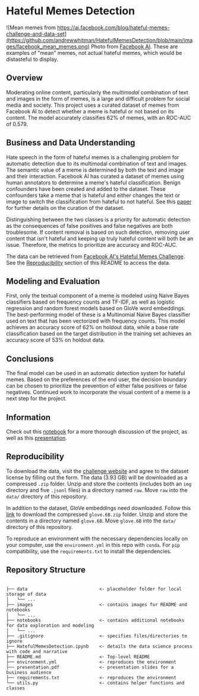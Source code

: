 # Hateful Memes Detection
![Mean memes from https://ai.facebook.com/blog/hateful-memes-challenge-and-data-set](https://github.com/andrewwhitman/HatefulMemesDetection/blob/main/images/facebook_mean_memes.png)
Photo from [Facebook AI](https://ai.facebook.com/blog/hateful-memes-challenge-and-data-set). These are examples of "mean" memes, not actual hateful memes, which would be distasteful to display.

## Overview

Moderating online content, particularly the *multimodal* combination of text and images in the form of memes, is a large and difficult problem for social media and society. This project uses a curated dataset of memes from Facebook AI to detect whether a meme is hateful or not based on its content. The model accurately classifies 62% of memes, with an ROC-AUC of 0.579.


## Business and Data Understanding

Hate speech in the form of hateful memes is a challenging problem for automatic detection due to its multimodal combination of text and images. The semantic value of a meme is determined by both the text and image and their interaction. Facebook AI has curated a dataset of memes using human annotators to determine a meme's hateful classification. Benign confounders have been created and added to the dataset. These confounders take a meme that is hateful and either changes the text or image to switch the classification from hateful to not hateful. See this [paper](https://arxiv.org/pdf/2005.04790.pdf) for further details on the curation of the dataset.

Distinguishing between the two classes is a priority for automatic detection as the consequences of false positives and false negatives are both troublesome. If content removal is based on such detection, removing user content that isn't hateful and keeping up truly hateful content will both be an issue. Therefore, the metrics to prioritize are accuracy and ROC-AUC.

The data can be retrieved from [Facebook AI's Hateful Memes Challenge](https://hatefulmemeschallenge.com/). See the [Reproducibility](#Reproducibility "Go to Reproducibility") section of this README to access the data.


## Modeling and Evaluation

First, only the textual component of a meme is modeled using Naive Bayes classifiers based on frequency counts and TF-IDF, as well as logistic regression and random forest models based on GloVe word embeddings. The best-performing model of these is a Multinomial Naive Bayes classifier used on text that has been vectorized with frequency counts. This model achieves an accuracy score of 62% on holdout data, while a base rate classification based on the target distribution in the training set achieves an accuracy score of 53% on holdout data.


## Conclusions

The final model can be used in an automatic detection system for hateful memes. Based on the preferences of the end user, the decision boundary can be chosen to prioritize the prevention of either false positives or false negatives. Continued work to incorporate the visual content of a meme is a next step for the project.


## Information

Check out this [notebook](https://github.com/andrewwhitman/HatefulMemesDetection/blob/main/HatefulMemesDetection.ipynb) for a more thorough discussion of the project, as well as this [presentation](https://github.com/andrewwhitman/HatefulMemesDetection/blob/main/presentation.pdf).

## Reproducibility

To download the data, visit the [challenge website](https://hatefulmemeschallenge.com/#download) and agree to the dataset license by filling out the form. The data (3.93 GB) will be downloaded as a compressed `.zip` folder. Unzip and store the contents (includes both an `img` directory and five `.jsonl` files) in a directory named `raw`. Move `raw` into the `data/` directory of this repository.

In addition to the dataset, GloVe embeddings need downloaded. Follow this [link](https://huggingface.co/stanfordnlp/glove/resolve/main/glove.6B.zip) to download the compressed `glove.6B.zip` folder. Unzip and store the contents in a directory named `glove.6B`. Move `glove.6B` into the `data/` directory of this repository.

To reproduce an environment with the necessary dependencies locally on your computer, use the `environment.yml` in this repo with `conda`. For `pip` compatibility, use the `requirements.txt` to install the dependencies.

## Repository Structure

```

├── data                           <- placeholder folder for local storage of data
│   └── ...
├── images                         <- contains images for README and notebooks
│   └── ...
├── notebooks                      <- contains additional notebooks for data exploration and modeling
│   └── ...
├── .gitignore                     <- specifies files/directories to ignore
├── HatefulMemesDetection.ipynb    <- details the data science process with code and narrative
├── README.md                      <- Top-level README
├── environment.yml                <- reproduces the environment
├── presentation.pdf               <- presentation slides for a business audience
├── requirements.txt               <- reproduces the environment
└── utils.py                       <- contains helper functions and classes

``` 